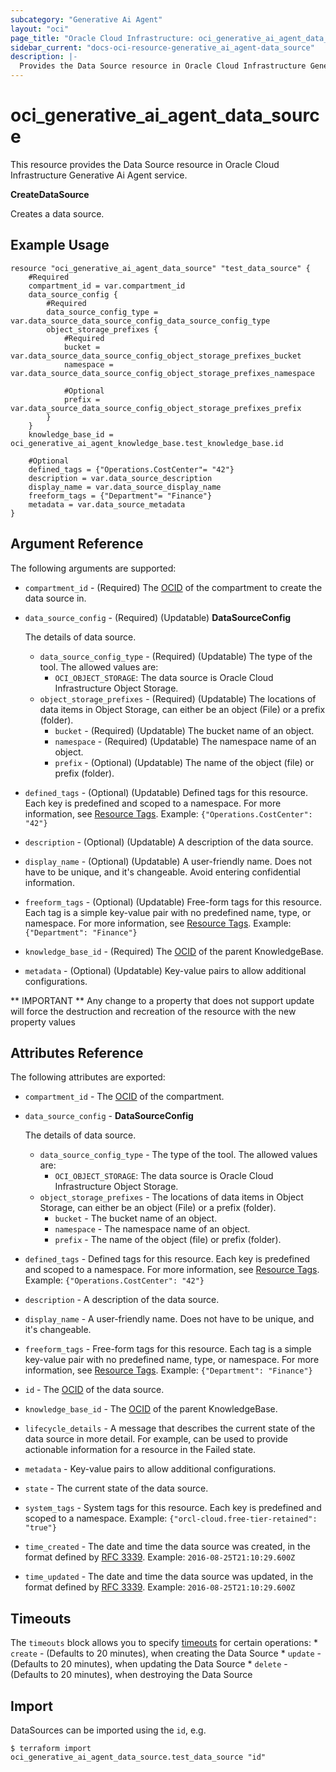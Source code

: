 ```yaml
---
subcategory: "Generative Ai Agent"
layout: "oci"
page_title: "Oracle Cloud Infrastructure: oci_generative_ai_agent_data_source"
sidebar_current: "docs-oci-resource-generative_ai_agent-data_source"
description: |-
  Provides the Data Source resource in Oracle Cloud Infrastructure Generative Ai Agent service
---
```


# oci_generative_ai_agent_data_source
This resource provides the Data Source resource in Oracle Cloud Infrastructure Generative Ai Agent service.

**CreateDataSource**

Creates a data source.


## Example Usage

```hcl
resource "oci_generative_ai_agent_data_source" "test_data_source" {
	#Required
	compartment_id = var.compartment_id
	data_source_config {
		#Required
		data_source_config_type = var.data_source_data_source_config_data_source_config_type
		object_storage_prefixes {
			#Required
			bucket = var.data_source_data_source_config_object_storage_prefixes_bucket
			namespace = var.data_source_data_source_config_object_storage_prefixes_namespace

			#Optional
			prefix = var.data_source_data_source_config_object_storage_prefixes_prefix
		}
	}
	knowledge_base_id = oci_generative_ai_agent_knowledge_base.test_knowledge_base.id

	#Optional
	defined_tags = {"Operations.CostCenter"= "42"}
	description = var.data_source_description
	display_name = var.data_source_display_name
	freeform_tags = {"Department"= "Finance"}
	metadata = var.data_source_metadata
}
```

## Argument Reference

The following arguments are supported:

* `compartment_id` - (Required) The [OCID](https://docs.cloud.oracle.com/iaas/Content/General/Concepts/identifiers.htm) of the compartment to create the data source in. 
* `data_source_config` - (Required) (Updatable) **DataSourceConfig**

	The details of data source. 
	* `data_source_config_type` - (Required) (Updatable) The type of the tool. The allowed values are:
		* `OCI_OBJECT_STORAGE`: The data source is Oracle Cloud Infrastructure Object Storage. 
	* `object_storage_prefixes` - (Required) (Updatable) The locations of data items in Object Storage, can either be an object (File) or a prefix (folder).
		* `bucket` - (Required) (Updatable) The bucket name of an object.
		* `namespace` - (Required) (Updatable) The namespace name of an object.
		* `prefix` - (Optional) (Updatable) The name of the object (file) or prefix (folder).
* `defined_tags` - (Optional) (Updatable) Defined tags for this resource. Each key is predefined and scoped to a namespace. For more information, see [Resource Tags](https://docs.cloud.oracle.com/iaas/Content/General/Concepts/resourcetags.htm).  Example: `{"Operations.CostCenter": "42"}` 
* `description` - (Optional) (Updatable) A description of the data source.
* `display_name` - (Optional) (Updatable) A user-friendly name. Does not have to be unique, and it's changeable. Avoid entering confidential information.
* `freeform_tags` - (Optional) (Updatable) Free-form tags for this resource. Each tag is a simple key-value pair with no predefined name, type, or namespace. For more information, see [Resource Tags](https://docs.cloud.oracle.com/iaas/Content/General/Concepts/resourcetags.htm).  Example: `{"Department": "Finance"}` 
* `knowledge_base_id` - (Required) The [OCID](https://docs.cloud.oracle.com/iaas/Content/General/Concepts/identifiers.htm) of the parent KnowledgeBase.
* `metadata` - (Optional) (Updatable) Key-value pairs to allow additional configurations.


** IMPORTANT **
Any change to a property that does not support update will force the destruction and recreation of the resource with the new property values

## Attributes Reference

The following attributes are exported:

* `compartment_id` - The [OCID](https://docs.cloud.oracle.com/iaas/Content/General/Concepts/identifiers.htm) of the compartment.
* `data_source_config` - **DataSourceConfig**

	The details of data source. 
	* `data_source_config_type` - The type of the tool. The allowed values are:
		* `OCI_OBJECT_STORAGE`: The data source is Oracle Cloud Infrastructure Object Storage. 
	* `object_storage_prefixes` - The locations of data items in Object Storage, can either be an object (File) or a prefix (folder).
		* `bucket` - The bucket name of an object.
		* `namespace` - The namespace name of an object.
		* `prefix` - The name of the object (file) or prefix (folder).
* `defined_tags` - Defined tags for this resource. Each key is predefined and scoped to a namespace. For more information, see [Resource Tags](https://docs.cloud.oracle.com/iaas/Content/General/Concepts/resourcetags.htm).  Example: `{"Operations.CostCenter": "42"}` 
* `description` - A description of the data source.
* `display_name` - A user-friendly name. Does not have to be unique, and it's changeable.
* `freeform_tags` - Free-form tags for this resource. Each tag is a simple key-value pair with no predefined name, type, or namespace. For more information, see [Resource Tags](https://docs.cloud.oracle.com/iaas/Content/General/Concepts/resourcetags.htm).  Example: `{"Department": "Finance"}` 
* `id` - The [OCID](https://docs.cloud.oracle.com/iaas/Content/General/Concepts/identifiers.htm) of the data source.
* `knowledge_base_id` - The [OCID](https://docs.cloud.oracle.com/iaas/Content/General/Concepts/identifiers.htm) of the parent KnowledgeBase.
* `lifecycle_details` - A message that describes the current state of the data source in more detail. For example, can be used to provide actionable information for a resource in the Failed state. 
* `metadata` - Key-value pairs to allow additional configurations.
* `state` - The current state of the data source.
* `system_tags` - System tags for this resource. Each key is predefined and scoped to a namespace.  Example: `{"orcl-cloud.free-tier-retained": "true"}` 
* `time_created` - The date and time the data source was created, in the format defined by [RFC 3339](https://tools.ietf.org/html/rfc3339).  Example: `2016-08-25T21:10:29.600Z` 
* `time_updated` - The date and time the data source was updated, in the format defined by [RFC 3339](https://tools.ietf.org/html/rfc3339).  Example: `2016-08-25T21:10:29.600Z` 

## Timeouts

The `timeouts` block allows you to specify [timeouts](https://registry.terraform.io/providers/oracle/oci/latest/docs/guides/changing_timeouts) for certain operations:
	* `create` - (Defaults to 20 minutes), when creating the Data Source
	* `update` - (Defaults to 20 minutes), when updating the Data Source
	* `delete` - (Defaults to 20 minutes), when destroying the Data Source


## Import

DataSources can be imported using the `id`, e.g.

```
$ terraform import oci_generative_ai_agent_data_source.test_data_source "id"
```

